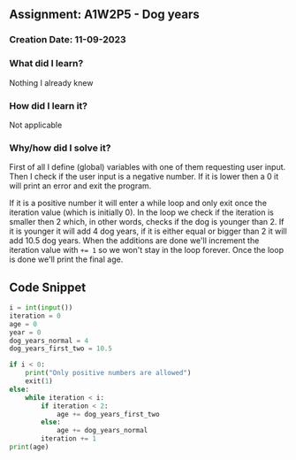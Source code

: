 ## Assignment: A1W2P5 - Dog years

### Creation Date: 11-09-2023

### What did I learn?
Nothing I already knew

### How did I learn it?
Not applicable

### Why/how did I solve it?
First of all I define (global) variables with one of them requesting user input.
Then I check if the user input is a negative number. If it is lower then a 0 it will print an error and exit the program.

If it is a positive number it will enter a while loop and only exit once the iteration value (which is initially 0). In the loop we check if the iteration is smaller then 2 which, in other words, checks if the dog is younger than 2. If it is younger it will add 4 dog years, if it is either equal or bigger than 2 it will add 10.5 dog years. When the additions are done we'll increment the iteration value with `+= 1` so we won't stay in the loop forever.
Once the loop is done we'll print the final age.

## Code Snippet
```python
i = int(input())
iteration = 0
age = 0
year = 0
dog_years_normal = 4
dog_years_first_two = 10.5

if i < 0:
    print("Only positive numbers are allowed")
    exit(1)
else:
    while iteration < i:
        if iteration < 2:
            age += dog_years_first_two
        else:
            age += dog_years_normal
        iteration += 1
print(age)
```